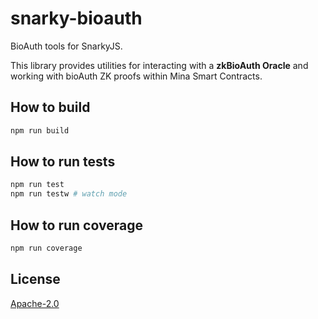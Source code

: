 # snarky-bioauth

BioAuth tools for SnarkyJS.

This library provides utilities for interacting with a **zkBioAuth Oracle** and
working with bioAuth ZK proofs within Mina Smart Contracts.

## How to build

```sh
npm run build
```

## How to run tests

```sh
npm run test
npm run testw # watch mode
```

## How to run coverage

```sh
npm run coverage
```

## License

[Apache-2.0](LICENSE)
